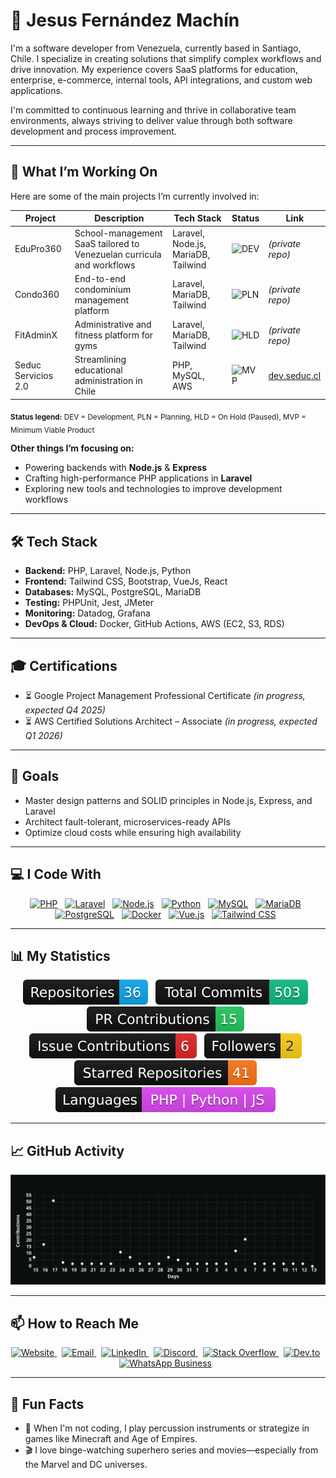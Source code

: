 # 👋 Jesus Fernández Machín

I'm a software developer from Venezuela, currently based in Santiago, Chile. I specialize in creating solutions that simplify complex workflows and drive innovation. My experience covers SaaS platforms for education, enterprise, e-commerce, internal tools, API integrations, and custom web applications.

I'm committed to continuous learning and thrive in collaborative team environments, always striving to deliver value through both software development and process improvement.

---

## 🚀 What I’m Working On

Here are some of the main projects I’m currently involved in:

| Project             | Description                                                           | Tech Stack                          | Status                                                    | Link                                                                                      |
| ------------------- | --------------------------------------------------------------------- | ----------------------------------- | --------------------------------------------------------- | ----------------------------------------------------------------------------------------- |
| EduPro360           | School-management SaaS tailored to Venezuelan curricula and workflows | Laravel, Node.js, MariaDB, Tailwind | ![DEV](https://img.shields.io/badge/status-DEV-blue)      | _(private repo)_                                                                          |
| Condo360            | End-to-end condominium management platform                            | Laravel, MariaDB, Tailwind          | ![PLN](https://img.shields.io/badge/status-PLN-lightgrey) | _(private repo)_                                                                          |
| FitAdminX           | Administrative and fitness platform for gyms                          | Laravel, MariaDB, Tailwind          | ![HLD](https://img.shields.io/badge/status-HLD-yellow)    | _(private repo)_                                                                          |
| Seduc Servicios 2.0 | Streamlining educational administration in Chile                      | PHP, MySQL, AWS                     | ![MVP](https://img.shields.io/badge/status-MVP-success)   | <a href="https://dev.seduc.cl" target="_blank" rel="noopener noreferrer">dev.seduc.cl</a> |

<sub>**Status legend:** DEV = Development, PLN = Planning, HLD = On Hold (Paused), MVP = Minimum Viable Product</sub>

**Other things I’m focusing on:**

-   Powering backends with **Node.js** & **Express**
-   Crafting high-performance PHP applications in **Laravel**
-   Exploring new tools and technologies to improve development workflows

---

## 🛠️ Tech Stack

-   **Backend:** PHP, Laravel, Node.js, Python
-   **Frontend:** Tailwind CSS, Bootstrap, VueJs, React
-   **Databases:** MySQL, PostgreSQL, MariaDB
-   **Testing:** PHPUnit, Jest, JMeter
-   **Monitoring:** Datadog, Grafana
-   **DevOps & Cloud:** Docker, GitHub Actions, AWS (EC2, S3, RDS)

---

## 🎓 Certifications

-   ⏳ Google Project Management Professional Certificate _(in progress, expected Q4 2025)_
-   ⏳ AWS Certified Solutions Architect – Associate _(in progress, expected Q1 2026)_

---

## 🎯 Goals

-   Master design patterns and SOLID principles in Node.js, Express, and Laravel
-   Architect fault-tolerant, microservices-ready APIs
-   Optimize cloud costs while ensuring high availability

---

## 💻 I Code With

<div align="center">
  <a href="https://www.php.net/" style="margin-right: 8px;" target="_blank" rel="noopener noreferrer"><img src="https://img.shields.io/badge/PHP-8.3%2B-3B82F6?logo=php&logoColor=white&labelColor=101010" alt="PHP" /></a>
  <a href="https://laravel.com/" style="margin-right: 8px;" target="_blank" rel="noopener noreferrer"><img src="https://img.shields.io/badge/Laravel-11.x-F97316?logo=laravel&logoColor=white&labelColor=101010" alt="Laravel" /></a>
  <a href="https://nodejs.org/" style="margin-right: 8px;" target="_blank" rel="noopener noreferrer"><img src="https://img.shields.io/badge/Node.js-16.x-22C55E?logo=node.js&logoColor=white&labelColor=101010" alt="Node.js" /></a>
  <a href="https://www.python.org/" style="margin-right: 8px;" target="_blank" rel="noopener noreferrer"><img src="https://img.shields.io/badge/Python-3.x-3776AB?logo=python&logoColor=white&labelColor=101010" alt="Python" /></a>
  <a href="https://www.mysql.com/" style="margin-right: 8px;" target="_blank" rel="noopener noreferrer"><img src="https://img.shields.io/badge/MySQL-8.x-4479A1?logo=mysql&logoColor=white&labelColor=101010" alt="MySQL" /></a>
  <a href="https://mariadb.org/" style="margin-right: 8px;" target="_blank" rel="noopener noreferrer"><img src="https://img.shields.io/badge/MariaDB-10.x-003545?logo=mariadb&logoColor=white&labelColor=101010" alt="MariaDB" /></a>
  <a href="https://www.postgresql.org/" style="margin-right: 8px;" target="_blank" rel="noopener noreferrer"><img src="https://img.shields.io/badge/PostgreSQL-13.x-336791?logo=postgresql&logoColor=white&labelColor=101010" alt="PostgreSQL" /></a>
  <a href="https://www.docker.com/" style="margin-right: 8px;" target="_blank" rel="noopener noreferrer"><img src="https://img.shields.io/badge/Docker-24.x-2496ED?logo=docker&logoColor=white&labelColor=101010" alt="Docker" /></a>
  <a href="https://vuejs.org/" style="margin-right: 8px;" target="_blank" rel="noopener noreferrer"><img src="https://img.shields.io/badge/Vue.js-3.x-4FC08D?logo=vue.js&logoColor=white&labelColor=101010" alt="Vue.js" /></a>
  <a href="https://tailwindcss.com/" style="margin-right: 8px;" target="_blank" rel="noopener noreferrer"><img src="https://img.shields.io/badge/Tailwind_CSS-3.x-38B2AC?logo=tailwind-css&logoColor=white&labelColor=101010" alt="Tailwind CSS" /></a>
</div>

---

## 📊 My Statistics

<div align="center">
  <img src="./badges/public-repos.svg" alt="Repositories" title="Repositories" style="margin-right: 8px; cursor: default; filter: none;" />
  <img src="./badges/total-commits.svg" alt="Total Commits" title="Total Commits" style="margin-right: 8px; cursor: default; filter: none;" />
  <img src="./badges/pr-contrib.svg" alt="PR Contributions" title="PR Contributions" style="margin-right: 8px; cursor: default; filter: none;" />
  <img src="./badges/issue-contrib.svg" alt="Issue Contributions" title="Issue Contributions" style="margin-right: 8px; cursor: default; filter: none;" />
  <img src="./badges/followers.svg" alt="Followers" title="Followers" style="margin-right: 8px; cursor: default; filter: none;" />
  <img src="./badges/starred.svg" alt="Starred Repositories" title="Starred Repositories" style="margin-right: 8px; cursor: default; filter: none;" />
  <img src="./badges/languages.svg" alt="Languages" title="Languages" style="margin-right: 8px; cursor: default; filter: none;" />
</div>

---

## 📈 GitHub Activity

<div align="center">
  <img src="./README-activity.svg" alt="GitHub Activity Graph" style="max-width: 100%; height: auto;" />
</div>

---

## 📫 How to Reach Me

<div align="center">
  <a href="https://id3a.cl" style="margin-right: 8px;" target="_blank" rel="noopener noreferrer">
    <img src="https://img.shields.io/badge/Website-id3a.cl-F97316?logo=google-chrome&logoColor=white&labelColor=101010" alt="Website" />
  </a>
  <a href="mailto:jesus@id3a.cl" style="margin-right: 8px;" target="_blank" rel="noopener noreferrer">
    <img src="https://img.shields.io/badge/Email-jesus@id3a.cl-D44638?logo=gmail&logoColor=white&labelColor=101010" alt="Email" />
  </a>
  <a href="https://www.linkedin.com/in/jesusfernandezmachin/" style="margin-right: 8px;" target="_blank" rel="noopener noreferrer">
    <img src="https://img.shields.io/badge/LinkedIn-jesusfernandezmachin-0A66C2?logo=linkedin&logoColor=white&labelColor=101010" alt="LinkedIn" />
  </a>
  <a href="https://discord.com/users/1037436913063301120" style="margin-right: 8px;" target="_blank" rel="noopener noreferrer">
    <img src="https://img.shields.io/badge/Discord-jefm27-5865F2?logo=discord&logoColor=white&labelColor=101010" alt="Discord" />
  </a>
  <a href="https://stackoverflow.com/users/13946388/jesus-fernandez" style="margin-right: 8px;" target="_blank" rel="noopener noreferrer">
    <img src="https://img.shields.io/badge/StackOverflow-Jesus%20Fernandez-F48024?logo=stackoverflow&logoColor=white&labelColor=101010" alt="Stack Overflow" />
  </a>
  <a href="https://dev.to/jfernandez27" style="margin-right: 8px;" target="_blank" rel="noopener noreferrer">
    <img src="https://img.shields.io/badge/Dev.to-jfernandez27-0A0A0A?logo=dev.to&logoColor=white&labelColor=101010" alt="Dev.to" />
  </a>
  <a href="https://wa.me/56952246339" style="margin-right: 8px;" target="_blank" rel="noopener noreferrer">
    <img src="https://img.shields.io/badge/WhatsApp-%2B56%209%205224%206339-25D366?logo=whatsapp&logoColor=white&labelColor=101010" alt="WhatsApp Business" />
  </a>
</div>

---

## 🎵 Fun Facts

-   🥁 When I'm not coding, I play percussion instruments or strategize in games like Minecraft and Age of Empires.
-   🎬 I love binge-watching superhero series and movies—especially from the Marvel and DC universes.

